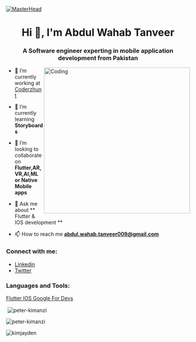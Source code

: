 [![MasterHead](https://visme.co/blog/wp-content/uploads/2019/10/animated-presentation-software-header.gif)]()

<h1 align="center">Hi 👋, I'm Abdul Wahab Tanveer</h1>
<h3 align="center">A Software engineer experting in mobile application development from Pakistan</h3>
<img align="right" alt="Coding" width="400" src="https://miro.medium.com/max/680/0*7Q3yvSIv_t0ioJ-Z.gif"/>

- 🔭 I’m currently working at [Coderzhunt](https://coderzhunt.com/)

- 🌱 I’m currently learning **Storyboards**

- 👯 I’m looking to collaborate on **Flutter,AR,VR,AI,ML or Native Mobile apps**

- 💬 Ask me about ** Flutter & IOS development **

- 📫 How to reach me **abdul.wahab.tanveer009@gmail.com**


<h3 align="left">Connect with me:</h3>
<p align="left">

- [Linkedin](https://www.linkedin.com/in/abdul-wahab-tanveer-1959241b2/)
- [Twitter](https://twitter.com/Abdul_Wahab_786)

<h3 align="left">Languages and Tools:</h3>
<p align="left"> 
  <a target="_blank" rel="noopener" href="https://flutter.dev" >Flutter <a/>  
  <a target="_blank" rel="noopener" href="https://developer.apple.com" >IOS <a/> 
  <a target="_blank" rel="noopener" href="https://developers.google.com/" >Google For Devs <a/> 
  </p>

<p>&nbsp;<img align="center" src="https://github-readme-stats.vercel.app/api?username=AbdulWahabTanveer&show_icons=true&locale=en" alt="peter-kimanzi" /></p>

<p><img align="center" src="https://github-readme-streak-stats.herokuapp.com/?user=AbdulWahabTanveer&" alt="peter-kimanzi" /></p>

<p><img align="left" src="https://github-readme-stats.vercel.app/api/top-langs?username=AbdulWahabTanveer&show_icons=true&locale=en&layout=compact" alt="kimjayden" /></p>


